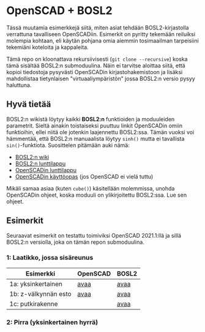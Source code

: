 # OpenSCAD + BOSL2

Tässä muutamia esimerkkejä siitä, miten asiat tehdään
BOSL2-kirjastolla verrattuna tavalliseen OpenSCADiin. Esimerkit on
pyritty tekemään reiluiksi molempia kohtaan, eli käytän pohjana omia
aiemmin tosimaailman tarpeisiini tekemiäni koteloita ja kappaleita.

Tämä repo on kloonattava rekursiivisesti (`git clone --recursive`)
koska tämä sisältää BOSL2:n submoduulina. Näin ei tarvitse aloittaa
siitä, että kopioi tiedostoja pysyvästi OpenSCADin kirjastohakemistoon
ja lisäksi mahdollistaa tietynlaisen "virtuaaliympäristön" jossa
BOSL2:n versio pysyy haluttuna.

## Hyvä tietää

BOSL2:n wikistä löytyy kaikki **BOSL2:n** funktioiden ja moduuleiden
parametrit. Sieltä ainakin toistaiseksi puuttuu linkit OpenSCADin
omiin funktioihin, ellei niitä ole jotenkin laajennettu
BOSL2:ssa. Tämän vuoksi voi hämmentää, että BOSL2:n manuaalista löytyy
`sinh()` mutta ei tavallista `sin()`-funktiota. Suosittelen pitämään auki nämä:

* [BOSL2:n wiki](https://github.com/BelfrySCAD/BOSL2/wiki)
* [BOSL2:n lunttilappu](https://github.com/BelfrySCAD/BOSL2/wiki/CheatSheet)
* [OpenSCADin lunttilappu](https://openscad.org/cheatsheet/)
* [OpenSCADin käyttöopas](https://en.wikibooks.org/wiki/OpenSCAD_User_Manual)
  (jos OpenSCAD ei vielä tuttu)

Mikäli samaa asiaa (kuten `cube()`) käsitellään molemmissa, unohda
OpenSCADin ohjeet, koska moduuli on ylikirjoitettu BOSL2:ssa. Lue sen
ohjeet.

## Esimerkit

Seuraavat esimerkit on testattu toimiviksi OpenSCAD 2021.1:llä ja
sillä BOSL2:n versiolla, joka on tämän repon submoduulina.

### 1: Laatikko, jossa sisäreunus

| Esimerkki            | OpenSCAD                    | BOSL2                        |
|----------------------|-----------------------------|------------------------------|
| 1a: yksinkertainen   | [avaa](1a-kotelo-pure.scad) | [avaa](1a-kotelo-bosl2.scad) |
| 1b: z-välkynnän esto | [avaa](1b-kotelo-pure.scad) | [avaa](1b-kotelo-bosl2.scad) |
| 1c: putkirakenne     |                             | [avaa](1c-kotelo-bosl2.scad) |

### 2: Pirra (yksinkertainen hyrrä)

